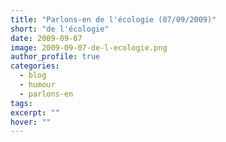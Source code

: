 ```yaml
---
title: "Parlons-en de l'écologie (07/09/2009)"
short: "de l'écologie"
date: 2009-09-07
image: 2009-09-07-de-l-ecologie.png
author_profile: true
categories:
  - blog
  - humour
  - parlons-en
tags:
excerpt: ""
hover: ""
---
```

